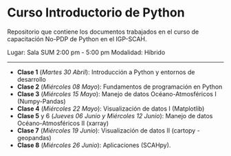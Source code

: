 # Curso Introductorio de Python

Repositorio que contiene los documentos trabajados en el
curso de capacitación No-PDP de Python en el IGP-SCAH.

Lugar: Sala SUM 2:00 pm - 5:00 pm
Modalidad: Híbrido

---
* **Clase 1** (*Martes 30 Abril*): Introducción a Python y entornos de desarrollo
* **Clase 2** (*Miércoles 08 Mayo*): Fundamentos de programación en Python
* **Clase 3** (*Miércoles 15 Mayo*): Manejo de datos Océano-Atmosféricos I (Numpy-Pandas)
* **Clase 4** (*Miércoles 22 Mayo*): Visualización de datos I (Matplotlib)
* **Clase 5** y 6 (*Jueves 06 Junio y Miércoles 12 Junio*): Manejo de datos Océano-Atmosféricos II (xarray) 
* **Clase 7** (*Miércoles 19 Junio*): Visualización de datos II (cartopy - geopandas)
* **Clase 8** (*Miércoles 26 Junio*): Aplicaciones (SCAHpy). 				